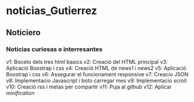 # noticias_Gutierrez
## Noticiero 
### Noticias curiosas o interresantes
v1: Boceto dels tres html basics
v2: Creació del HTML principal
v3: Aplicació Boostrap i css
v4: Creació HTML de news1 i news2 
v5: Aplicació Boostrap i css
v6: Assegurar el funcionament responsive
v7: Creacio JSON
v8: Implementacio Javascript i boto carregar mes
v9: Implementacio scroll
v10: Creació rss i metas per compartir
v11: Puja al github
v12: Aplicar _minification_

